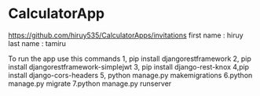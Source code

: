 # CalculatorApp
https://github.com/hiruy535/CalculatorApps/invitations
first name : hiruy
last name : tamiru

To run the app use this commands
1, pip install djangorestframework
2, pip install djangorestframework-simplejwt
3, pip install django-rest-knox
4,pip install django-cors-headers
5, python manage.py makemigrations
6.python manage.py migrate
7.python manage.py runserver 

